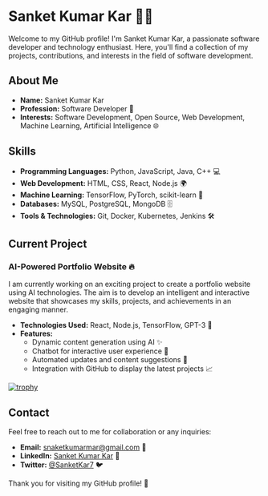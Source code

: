 # Sanket Kumar Kar 👨‍💻

Welcome to my GitHub profile! I'm Sanket Kumar Kar, a passionate software developer and technology enthusiast. Here, you'll find a collection of my projects, contributions, and interests in the field of software development.

## About Me

- **Name:** Sanket Kumar Kar
- **Profession:** Software Developer 💼
- **Interests:** Software Development, Open Source, Web Development, Machine Learning, Artificial Intelligence 🌐

## Skills

- **Programming Languages:** Python, JavaScript, Java, C++ 💻
- **Web Development:** HTML, CSS, React, Node.js 🌍
- **Machine Learning:** TensorFlow, PyTorch, scikit-learn 🤖
- **Databases:** MySQL, PostgreSQL, MongoDB 🗄️
- **Tools & Technologies:** Git, Docker, Kubernetes, Jenkins 🛠️

## Current Project

### AI-Powered Portfolio Website 🔥

I am currently working on an exciting project to create a portfolio website using AI technologies. The aim is to develop an intelligent and interactive website that showcases my skills, projects, and achievements in an engaging manner.

- **Technologies Used:** React, Node.js, TensorFlow, GPT-3 🧠
- **Features:**
  - Dynamic content generation using AI ✨
  - Chatbot for interactive user experience 💬
  - Automated updates and content suggestions 🔄
  - Integration with GitHub to display the latest projects 📈
 

[![trophy](https://github-profile-trophy.vercel.app/?username=SanketKumarKar&theme=onedark)](https://github.com/ryo-ma/github-profile-trophy)


## Contact

Feel free to reach out to me for collaboration or any inquiries:

- **Email:** [snaketkumarmar@gmail.com](mailto:snaketkumarmar@gmail.com) 📧
- **LinkedIn:** [Sanket Kumar Kar](https://www.linkedin.com/in/sanketkumarkar) 🔗
- **Twitter:** [@SanketKar7](https://twitter.com/SanketKar7) 🐦

Thank you for visiting my GitHub profile! 🙏
